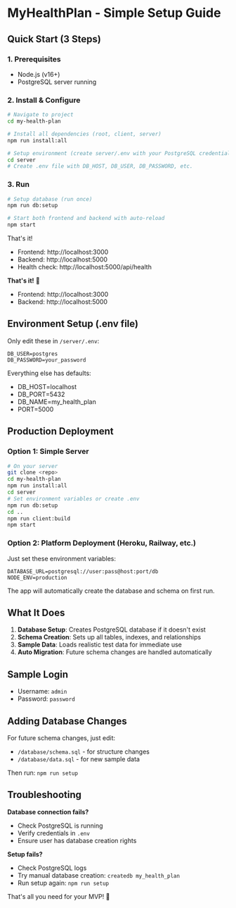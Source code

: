 # MyHealthPlan - Simple Setup Guide

## Quick Start (3 Steps)

### 1. Prerequisites
- Node.js (v16+)
- PostgreSQL server running

### 2. Install & Configure
```bash
# Navigate to project
cd my-health-plan

# Install all dependencies (root, client, server)
npm run install:all

# Setup environment (create server/.env with your PostgreSQL credentials)
cd server
# Create .env file with DB_HOST, DB_USER, DB_PASSWORD, etc.
```

### 3. Run
```bash
# Setup database (run once)
npm run db:setup

# Start both frontend and backend with auto-reload
npm start
```

That's it! 
- Frontend: http://localhost:3000
- Backend: http://localhost:5000
- Health check: http://localhost:5000/api/health

**That's it!** 🎉

- Frontend: http://localhost:3000
- Backend: http://localhost:5000

## Environment Setup (.env file)

Only edit these in `/server/.env`:
```
DB_USER=postgres
DB_PASSWORD=your_password
```

Everything else has defaults:
- DB_HOST=localhost
- DB_PORT=5432  
- DB_NAME=my_health_plan
- PORT=5000

## Production Deployment

### Option 1: Simple Server
```bash
# On your server
git clone <repo>
cd my-health-plan
npm run install:all
cd server
# Set environment variables or create .env
npm run db:setup
cd ..
npm run client:build
npm start
```

### Option 2: Platform Deployment (Heroku, Railway, etc.)
Just set these environment variables:
```
DATABASE_URL=postgresql://user:pass@host:port/db
NODE_ENV=production
```

The app will automatically create the database and schema on first run.

## What It Does

1. **Database Setup**: Creates PostgreSQL database if it doesn't exist
2. **Schema Creation**: Sets up all tables, indexes, and relationships  
3. **Sample Data**: Loads realistic test data for immediate use
4. **Auto Migration**: Future schema changes are handled automatically

## Sample Login
- Username: `admin`
- Password: `password`

## Adding Database Changes

For future schema changes, just edit:
- `/database/schema.sql` - for structure changes
- `/database/data.sql` - for new sample data

Then run: `npm run setup`

## Troubleshooting

**Database connection fails?**
- Check PostgreSQL is running
- Verify credentials in `.env`
- Ensure user has database creation rights

**Setup fails?**
- Check PostgreSQL logs
- Try manual database creation: `createdb my_health_plan`
- Run setup again: `npm run setup`

That's all you need for your MVP! 🚀
